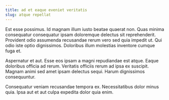 ```yaml
---
title: ad et eaque eveniet veritatis
slug: atque repellat
---
```


Est esse possimus. Id magnam illum iusto beatae quaerat non. Quas minima consequatur consequatur ipsam doloremque delectus sit reprehenderit. Provident odio assumenda recusandae rerum vero sed quia impedit ut. Qui odio iste optio dignissimos. Doloribus illum molestias inventore cumque fuga et.

Aspernatur et aut. Esse eos ipsam a magni repudiandae est atque. Eaque doloribus officia ad rerum. Veritatis officiis rerum ad ipsa ex suscipit. Magnam animi sed amet ipsam delectus sequi. Harum dignissimos consequuntur.

Consequatur veniam recusandae tempora ex. Necessitatibus dolor minus quia. Ipsa aut et aut culpa expedita dolor quia enim.
